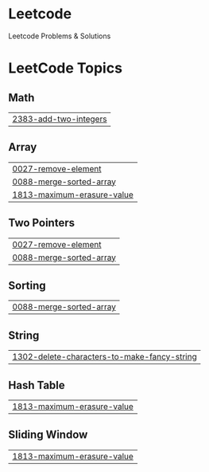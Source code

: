 # Leetcode
Leetcode Problems &amp; Solutions

<!---LeetCode Topics Start-->
# LeetCode Topics
## Math
|  |
| ------- |
| [2383-add-two-integers](https://github.com/rithickroshan-ragu/Leetcode/tree/master/2383-add-two-integers) |
## Array
|  |
| ------- |
| [0027-remove-element](https://github.com/rithickroshan-ragu/Leetcode/tree/master/0027-remove-element) |
| [0088-merge-sorted-array](https://github.com/rithickroshan-ragu/Leetcode/tree/master/0088-merge-sorted-array) |
| [1813-maximum-erasure-value](https://github.com/rithickroshan-ragu/Leetcode/tree/master/1813-maximum-erasure-value) |
## Two Pointers
|  |
| ------- |
| [0027-remove-element](https://github.com/rithickroshan-ragu/Leetcode/tree/master/0027-remove-element) |
| [0088-merge-sorted-array](https://github.com/rithickroshan-ragu/Leetcode/tree/master/0088-merge-sorted-array) |
## Sorting
|  |
| ------- |
| [0088-merge-sorted-array](https://github.com/rithickroshan-ragu/Leetcode/tree/master/0088-merge-sorted-array) |
## String
|  |
| ------- |
| [1302-delete-characters-to-make-fancy-string](https://github.com/rithickroshan-ragu/Leetcode/tree/master/1302-delete-characters-to-make-fancy-string) |
## Hash Table
|  |
| ------- |
| [1813-maximum-erasure-value](https://github.com/rithickroshan-ragu/Leetcode/tree/master/1813-maximum-erasure-value) |
## Sliding Window
|  |
| ------- |
| [1813-maximum-erasure-value](https://github.com/rithickroshan-ragu/Leetcode/tree/master/1813-maximum-erasure-value) |
<!---LeetCode Topics End-->